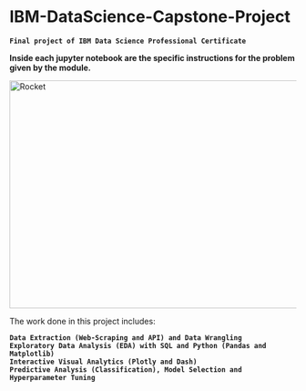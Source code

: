 # IBM-DataScience-Capstone-Project
**`Final project of IBM Data Science Professional Certificate`**

**Inside each jupyter notebook are the specific instructions for the problem given by the module.**

<img src="https://cdn.pixabay.com/photo/2010/12/01/space-shuttle-774_960_720.jpg" alt="Rocket" height="400" width="800">

The work done in this project includes:

**`Data Extraction (Web-Scraping and API) and Data Wrangling`**
<br>
**`Exploratory Data Analysis (EDA) with SQL and Python (Pandas and Matplotlib)`**
<br>
**`Interactive Visual Analytics (Plotly and Dash)`**
<br>
**`Predictive Analysis (Classification), Model Selection and Hyperparameter Tuning`**
